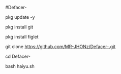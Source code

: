 #Defacer-

pkg update -y

pkg install git

pkg install figlet

git clone https://github.com/MR-JHONz/Defacer-.git

cd Defacer-

bash haiyu.sh
